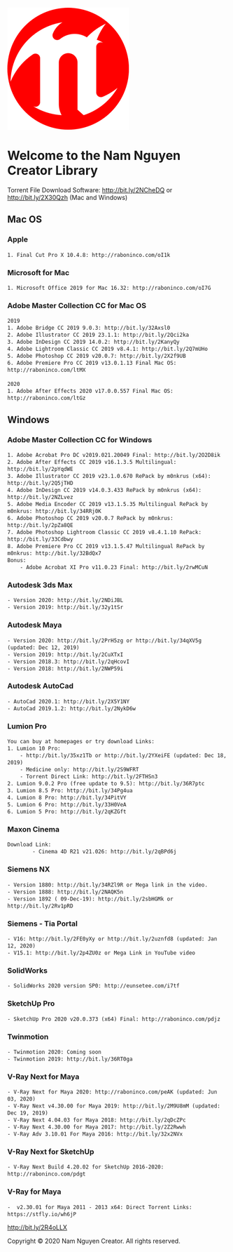 <div>
	<script data-ad-client="ca-pub-6900416519178306" async src="https://pagead2.googlesyndication.com/pagead/js/adsbygoogle.js"></script>
</div>

![](Nam_Nguyen_Creator_Logo_2020.png)

# Welcome to the Nam Nguyen Creator Library

Torrent File Download Software: http://bit.ly/2NCheDQ or http://bit.ly/2X30Qzh (Mac and Windows)

## Mac OS
### Apple
    1. Final Cut Pro X 10.4.8: http://raboninco.com/oI1k
    
### Microsoft for Mac
    1. Microsoft Office 2019 for Mac 16.32: http://raboninco.com/oI7G
    
### Adobe Master Collection CC for Mac OS
    2019
	1. Adobe Bridge CC 2019 9.0.3: http://bit.ly/32Axsl0
	2. Adobe Illustrator CC 2019 23.1.1: http://bit.ly/2Qci2ka
	3. Adobe InDesign CC 2019 14.0.2: http://bit.ly/2KanyQy
	4. Adobe Lightroom Classic CC 2019 v8.4.1: http://bit.ly/2Q7mUHo
	5. Adobe Photoshop CC 2019 v20.0.7: http://bit.ly/2X2f9UB
    6. Adobe Premiere Pro CC 2019 v13.0.1.13 Final Mac OS: http://raboninco.com/ltMX

    2020
    1. Adobe After Effects 2020 v17.0.0.557 Final Mac OS: http://raboninco.com/ltGz
	
## Windows
### Adobe Master Collection CC for Windows
	1. Adobe Acrobat Pro DC v2019.021.20049 Final: http://bit.ly/2O2D8ik
	2. Adobe After Effects CC 2019 v16.1.3.5 Multilingual: http://bit.ly/2pYqdWE
	3. Adobe Illustrator CC 2019 v23.1.0.670 RePack by m0nkrus (x64): http://bit.ly/2Q5jTHD
	4. Adobe InDesign CC 2019 v14.0.3.433 RePack by m0nkrus (x64): http://bit.ly/2NZLvez
	5. Adobe Media Encoder CC 2019 v13.1.5.35 Multilingual RePack by m0nkrus: http://bit.ly/34RRj0K
	6. Adobe Photoshop CC 2019 v20.0.7 RePack by m0nkrus: http://bit.ly/2pZa8QE
	7. Adobe Photoshop Lightroom Classic CC 2019 v8.4.1.10 RePack: http://bit.ly/33Cdbwy
	8. Adobe Premiere Pro CC 2019 v13.1.5.47 Multilingual RePack by m0nkrus: http://bit.ly/32BdQx7 
	Bonus:  
	    - Adobe Acrobat XI Pro v11.0.23 Final: http://bit.ly/2rwMCuN
		
### Autodesk 3ds Max
	- Version 2020: http://bit.ly/2NDiJBL 
	- Version 2019: http://bit.ly/32y1tSr
	
### Autodesk Maya
    - Version 2020: http://bit.ly/2PrH5zg or http://bit.ly/34qXV5g (updated: Dec 12, 2019)
    - Version 2019: http://bit.ly/2CuXTxI
    - Version 2018.3: http://bit.ly/2qHcovI
    - Version 2018: http://bit.ly/2NWP59i

### Autodesk AutoCad
    - AutoCad 2020.1: http://bit.ly/2X5Y1NY
    - AutoCad 2019.1.2: http://bit.ly/2NykD6w

### Lumion Pro
    You can buy at homepages or try download Links:
    1. Lumion 10 Pro:  
        - http://bit.ly/35xz1Tb or http://bit.ly/2YXeiFE (updated: Dec 18, 2019) 
        - Medicine only: http://bit.ly/2S9WFRT 
        - Torrent Direct Link: http://bit.ly/2FTHSn3
    2. Lumion 9.0.2 Pro (free update to 9.5): http://bit.ly/36R7ptc
    3. Lumion 8.5 Pro: http://bit.ly/34Pg4ua
    4. Lumion 8 Pro: http://bit.ly/34PitVY
	5. Lumion 6 Pro: http://bit.ly/33H0VeA
	6. Lumion 5 Pro: http://bit.ly/2qKZGft

### Maxon Cinema
    Download Link: 
            - Cinema 4D R21 v21.026: http://bit.ly/2qBPd6j
        
### Siemens NX
    - Version 1880: http://bit.ly/34RZl9R or Mega link in the video.
    - Version 1888: http://bit.ly/2NAQK5n
    - Version 1892 ( 09-Dec-19): http://bit.ly/2sbHGMk or http://bit.ly/2Rv1pRD

### Siemens - Tia Portal
    - V16: http://bit.ly/2FE0yXy or http://bit.ly/2uznfd8 (updated: Jan 12, 2020)
    - V15.1: http://bit.ly/2p4ZU0z or Mega Link in YouTube video
    
### SolidWorks
    - SolidWorks 2020 version SP0: http://eunsetee.com/i7tf

### SketchUp Pro
    - SketchUp Pro 2020 v20.0.373 (x64) Final: http://raboninco.com/pdjz

### Twinmotion
    - Twinmotion 2020: Coming soon
    - Twinmotion 2019: http://bit.ly/36RT0ga 

### V-Ray Next for Maya
    - V-Ray Next for Maya 2020: http://raboninco.com/peAK (updated: Jun 03, 2020)
    - V-Ray Next v4.30.00 for Maya 2019: http://bit.ly/2M9U8mM (updated: Dec 19, 2019)
    - V-Ray Next 4.04.03 for Maya 2018: http://bit.ly/2qDcZPc
    - V-Ray Next 4.30.00 for Maya 2017: http://bit.ly/2Z2Rwwh
    - V-Ray Adv 3.10.01 For Maya 2016: http://bit.ly/32x2NVx 

### V-Ray Next for SketchUp
    - V-Ray Next Build 4.20.02 for SketchUp 2016-2020: http://raboninco.com/pdgt

### V-Ray for Maya
    -  v2.30.01 for Maya 2011 - 2013 x64: Direct Torrent Links: https://stfly.io/wh6jP


http://bit.ly/2R4oLLX


Copyright © 2020 Nam Nguyen Creator. All rights reserved.
